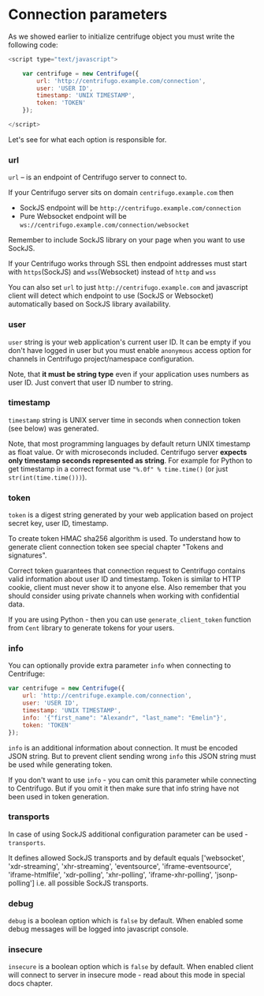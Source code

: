 # Connection parameters

As we showed earlier to initialize centrifuge object you must write the following code:

```javascript
<script type="text/javascript">

    var centrifuge = new Centrifuge({
        url: 'http://centrifugo.example.com/connection',
        user: 'USER ID',
        timestamp: 'UNIX TIMESTAMP',
        token: 'TOKEN'
    });

</script>
```

Let's see for what each option is responsible for.

### url

`url` – is an endpoint of Centrifugo server to connect to.

If your Centrifugo server sits on domain `centrifugo.example.com` then

* SockJS endpoint will be `http://centrifugo.example.com/connection`
* Pure Websocket endpoint will be `ws://centrifugo.example.com/connection/websocket`

Remember to include SockJS library on your page when you want to use SockJS.

If your Centrifugo works through SSL then endpoint addresses must start with
`https`(SockJS) and `wss`(Websocket) instead of `http` and `wss`

You can also set `url` to just `http://centrifugo.example.com` and javascript client will
detect which endpoint to use (SockJS or Websocket) automatically based on SockJS library availability.

### user

`user` string is your web application's current user ID. It can be empty if you don't have logged in user
but you must enable `anonymous` access option for channels in Centrifugo project/namespace configuration.

Note, that **it must be string type** even if your application uses numbers as user ID. Just convert that
user ID number to string.

### timestamp

`timestamp` string is UNIX server time in seconds when connection token (see below) was generated.

Note, that most programming languages by default return UNIX timestamp as float value. Or with microseconds included.
Centrifugo server **expects only timestamp seconds represented as string**. For example for Python to get timestamp in a
correct format use `"%.0f" % time.time()` (or just `str(int(time.time()))`).

### token

`token` is a digest string generated by your web application based on project secret key, user ID, timestamp.

To create token HMAC sha256 algorithm is used. To understand how to generate client connection token see
special chapter "Tokens and signatures".

Correct token guarantees that connection request to Centrifugo contains valid information about user ID and timestamp.
Token is similar to HTTP cookie, client must never show it to anyone else. Also remember that you should consider using
private channels when working with confidential data.

If you are using Python - then you can use `generate_client_token` function from `Cent` library to
generate tokens for your users.

### info

You can optionally provide extra parameter `info` when connecting to Centrifuge:

```javascript
var centrifuge = new Centrifuge({
    url: 'http://centrifuge.example.com/connection',
    user: 'USER ID',
    timestamp: 'UNIX TIMESTAMP',
    info: '{"first_name": "Alexandr", "last_name": "Emelin"}',
    token: 'TOKEN'
});
```

`info` is an additional information about connection. It must be encoded JSON string. But to prevent
client sending wrong `info` this JSON string must be used while generating token.

If you don't want to use `info` - you can omit this parameter while connecting to Centrifugo. But if you
omit it then make sure that info string have not been used in token generation.

### transports

In case of using SockJS additional configuration parameter can be used - `transports`.

It defines allowed SockJS transports and by default equals ['websocket', 'xdr-streaming', 'xhr-streaming',
'eventsource', 'iframe-eventsource', 'iframe-htmlfile', 'xdr-polling', 'xhr-polling', 'iframe-xhr-polling',
'jsonp-polling'] i.e. all possible SockJS transports.

### debug

`debug` is a boolean option which is `false` by default. When enabled some debug messages will be
logged into javascript console.

### insecure

`insecure` is a boolean option which is `false` by default. When enabled client will connect to
server in insecure mode - read about this mode in special docs chapter.
